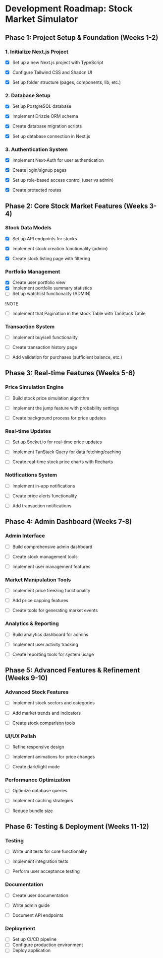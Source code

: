 # Development Roadmap: Stock Market Simulator
## Phase 1: Project Setup & Foundation (Weeks 1-2)

### 1. Initialize Next.js Project

- [x] Set up a new Next.js project with TypeScript
- [x] Configure Tailwind CSS and Shadcn UI
- [x] Set up folder structure (pages, components, lib, etc.)


### 2. Database Setup

- [x] Set up PostgreSQL database
- [x] Implement Drizzle ORM schema
- [x] Create database migration scripts
- [x] Set up database connection in Next.js


### 3. Authentication System

- [x] Implement Next-Auth for user authentication
- [x] Create login/signup pages
- [x] Set up role-based access control (user vs admin)
- [x] Create protected routes



## Phase 2: Core Stock Market Features (Weeks 3-4)

### Stock Data Models

- [x] Set up API endpoints for stocks
- [x] Implement stock creation functionality (admin)
- [x] Create stock listing page with filtering


### Portfolio Management

- [x] Create user portfolio view
- [x] Implement portfolio summary statistics
- [ ] Set up watchlist functionality (ADMIN)

!NOTE
- [ ] Implement that Pagination in the stock Table with TanStack Table

### Transaction System

- [ ] Implement buy/sell functionality
- [ ] Create transaction history page
- [ ] Add validation for purchases (sufficient balance, etc.)



## Phase 3: Real-time Features (Weeks 5-6)

### Price Simulation Engine

- [ ] Build stock price simulation algorithm
- [ ] Implement the jump feature with probability settings
- [ ] Create background process for price updates


### Real-time Updates

- [ ] Set up Socket.io for real-time price updates
- [ ] Implement TanStack Query for data fetching/caching
- [ ] Create real-time stock price charts with Recharts


### Notifications System

- [ ] Implement in-app notifications
- [ ] Create price alerts functionality
- [ ] Add transaction notifications



## Phase 4: Admin Dashboard (Weeks 7-8)

### Admin Interface

- [ ] Build comprehensive admin dashboard
- [ ] Create stock management tools
- [ ] Implement user management features


### Market Manipulation Tools

- [ ] Implement price freezing functionality
- [ ] Add price capping features
- [ ] Create tools for generating market events


### Analytics & Reporting

- [ ] Build analytics dashboard for admins
- [ ] Implement user activity tracking
- [ ] Create reporting tools for system usage



## Phase 5: Advanced Features & Refinement (Weeks 9-10)

### Advanced Stock Features

- [ ] Implement stock sectors and categories
- [ ] Add market trends and indicators
- [ ] Create stock comparison tools


### UI/UX Polish

- [ ] Refine responsive design
- [ ] Implement animations for price changes
- [ ] Create dark/light mode


### Performance Optimization

- [ ] Optimize database queries
- [ ] Implement caching strategies
- [ ] Reduce bundle size



## Phase 6: Testing & Deployment (Weeks 11-12)

### Testing

- [ ] Write unit tests for core functionality
- [ ] Implement integration tests
- [ ] Perform user acceptance testing


### Documentation

- [ ] Create user documentation
- [ ] Write admin guide
- [ ] Document API endpoints


### Deployment

- [ ] Set up CI/CD pipeline
- [ ] Configure production environment
- [ ] Deploy application